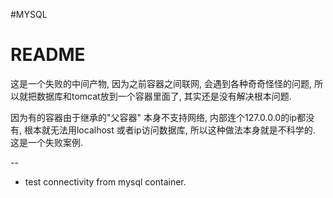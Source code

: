 #MYSQL

# README #

这是一个失败的中间产物,  因为之前容器之间联网, 会遇到各种奇奇怪怪的问题, 所以就把数据库和tomcat放到一个容器里面了,  其实还是没有解决根本问题.

因为有的容器由于继承的"父容器" 本身不支持网络, 内部连个127.0.0.0的ip都没有,
根本就无法用localhost 或者ip访问数据库, 所以这种做法本身就是不科学的.
这是一个失败案例. 
 
--
- test connectivity from mysql container.




